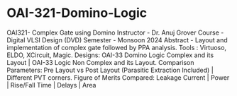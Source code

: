 # OAI-321-Domino-Logic
OAI321- Complex Gate using Domino
Instructor - Dr. Anuj Grover
Course - Digital VLSI Design (DVD)
Semester - Monsoon 2024
Abstract - Layout and implementation of complex gate followed by PPA analysis.
Tools : Virtuoso, ELDO, XCircuit, Magic.
Designs: OAI-33 Domino Logic Complex and its Layout | OAI-33 Logic Non Complex and its Layout.
Comparison Parameters: Pre Layout vs Post Layout (Parasitic Extraction Included) | Different PVT corners.
Figure of Merits Compared: Leakage Current | Power | Rise/Fall Time | Delays | Area
